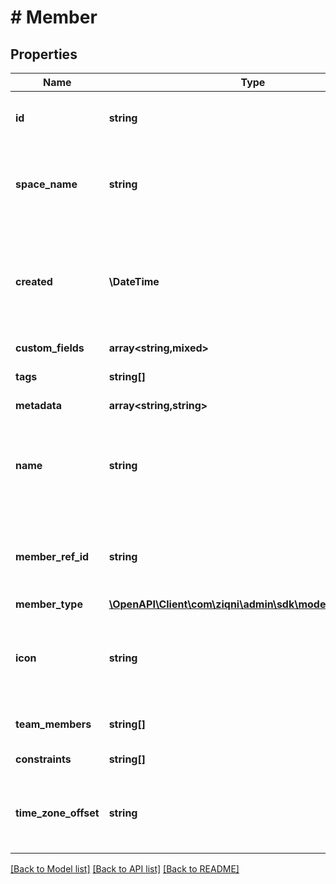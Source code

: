# # Member

## Properties

Name | Type | Description | Notes
------------ | ------------- | ------------- | -------------
**id** | **string** | A unique system generated identifier |
**space_name** | **string** | This is the space name which is linked to the account |
**created** | **\DateTime** | ISO8601 timestamp for when a Model was created. All records are stored in UTC time zone |
**custom_fields** | **array<string,mixed>** |  | [optional]
**tags** | **string[]** | A list of id&#39;s used to tag models | [optional]
**metadata** | **array<string,string>** |  | [optional]
**name** | **string** | The name of the member that is used on leader boards and public displays |
**member_ref_id** | **string** | The reference to this member in your system |
**member_type** | [**\OpenAPI\Client\com\ziqni\admin\sdk\model\MemberType**](MemberType.md) |  |
**icon** | **string** | An Icon id that has been pre uploaded to the system to display for Member | [optional]
**team_members** | **string[]** | A social group like Guilds | [optional]
**constraints** | **string[]** | Additional constraints | [optional]
**time_zone_offset** | **string** | The timezone offset from UTC to use for this member | [optional]

[[Back to Model list]](../../README.md#models) [[Back to API list]](../../README.md#endpoints) [[Back to README]](../../README.md)
